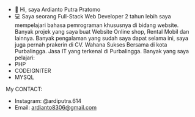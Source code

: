 - 👋 Hi, saya Ardianto Putra Pratomo
- 💻 Saya seorang Full-Stack Web Developer
2 tahun lebih saya mempelajari bahasa
pemrograman khususnya di bidang website.
Banyak projek yang saya buat Website 
Online shop, Rental Mobil dan lainnya.
Banyak pengalaman yang sudah saya dapat
selama ini, saya juga pernah prakerin di
CV. Wahana Sukses Bersama di kota Purbalingga.
Jasa IT yang terkenal di Purbalingga.
Banyak yang saya pelajari:
- PHP
- CODEIGNITER
- MYSQL

My CONTACT:
- Instagram: @ardiputra.614
- Email: ardianto8306@gmail.com


<!---
Ardiputra614/Ardiputra614 is a ✨ special ✨ repository because its `README.md` (this file) appears on your GitHub profile.
You can click the Preview link to take a look at your changes.
--->

